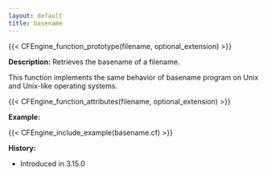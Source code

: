 ```yaml
---
layout: default
title: basename
---
```


{{< CFEngine_function_prototype(filename, optional_extension) >}}

**Description:** Retrieves the basename of a filename.

This function implements the same behavior of basename program on Unix and Unix-like operating systems.

{{< CFEngine_function_attributes(filename, optional_extension) >}}

**Example:**

{{< CFEngine_include_example(basename.cf) >}}

**History:**

- Introduced in 3.15.0
